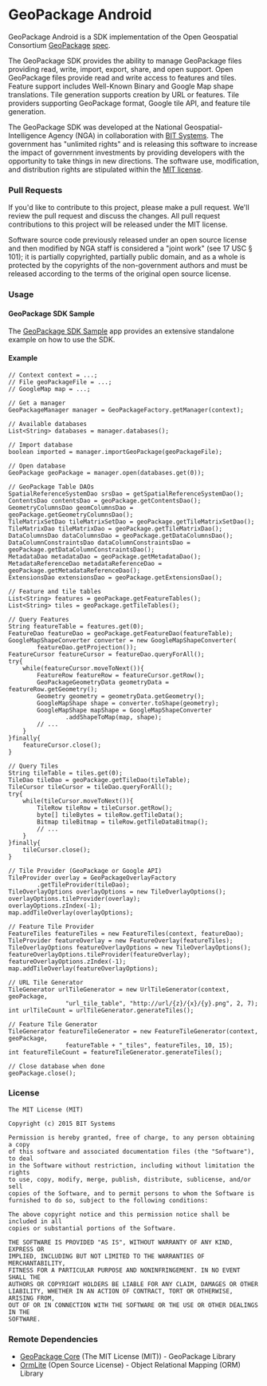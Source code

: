# GeoPackage Android

GeoPackage Android is a SDK implementation of the Open Geospatial Consortium [GeoPackage](http://www.geopackage.org/) [spec](http://www.geopackage.org/spec/).

The GeoPackage SDK provides the ability to manage GeoPackage files providing read, write, import, export, share, and open support. Open GeoPackage files provide read and write access to features and tiles. Feature support includes Well-Known Binary and Google Map shape translations. Tile generation supports creation by URL or features. Tile providers supporting GeoPackage format, Google tile API, and feature tile generation.

The GeoPackage SDK was developed at the National Geospatial-Intelligence Agency (NGA) in collaboration with [BIT Systems](https://www.bit-sys.com/index.jsp). The government has "unlimited rights" and is releasing this software to increase the impact of government investments by providing developers with the opportunity to take things in new directions. The software use, modification, and distribution rights are stipulated within the [MIT license](http://choosealicense.com/licenses/mit/).

### Pull Requests ###
If you'd like to contribute to this project, please make a pull request. We'll review the pull request and discuss the changes. All pull request contributions to this project will be released under the MIT license.

Software source code previously released under an open source license and then modified by NGA staff is considered a "joint work" (see 17 USC § 101); it is partially copyrighted, partially public domain, and as a whole is protected by the copyrights of the non-government authors and must be released according to the terms of the original open source license.

### Usage ###

#### GeoPackage SDK Sample ####

The [GeoPackage SDK Sample](https://git.geointapps.org/geopackage/geopackage-sample-android) app provides an extensive standalone example on how to use the SDK.

#### Example ####

    // Context context = ...;
    // File geoPackageFile = ...;
    // GoogleMap map = ...;
    
    // Get a manager
    GeoPackageManager manager = GeoPackageFactory.getManager(context);
    
    // Available databases
    List<String> databases = manager.databases();
    
    // Import database
    boolean imported = manager.importGeoPackage(geoPackageFile);
    
    // Open database
    GeoPackage geoPackage = manager.open(databases.get(0));
    
    // GeoPackage Table DAOs
    SpatialReferenceSystemDao srsDao = getSpatialReferenceSystemDao();
    ContentsDao contentsDao = geoPackage.getContentsDao();
    GeometryColumnsDao geomColumnsDao = geoPackage.getGeometryColumnsDao();
    TileMatrixSetDao tileMatrixSetDao = geoPackage.getTileMatrixSetDao();
    TileMatrixDao tileMatrixDao = geoPackage.getTileMatrixDao();
    DataColumnsDao dataColumnsDao = geoPackage.getDataColumnsDao();
    DataColumnConstraintsDao dataColumnConstraintsDao = geoPackage.getDataColumnConstraintsDao();
    MetadataDao metadataDao = geoPackage.getMetadataDao();
    MetadataReferenceDao metadataReferenceDao = geoPackage.getMetadataReferenceDao();
    ExtensionsDao extensionsDao = geoPackage.getExtensionsDao();
    
    // Feature and tile tables
    List<String> features = geoPackage.getFeatureTables();
    List<String> tiles = geoPackage.getTileTables();
    
    // Query Features
    String featureTable = features.get(0);
    FeatureDao featureDao = geoPackage.getFeatureDao(featureTable);
    GoogleMapShapeConverter converter = new GoogleMapShapeConverter(
            featureDao.getProjection());
    FeatureCursor featureCursor = featureDao.queryForAll();
    try{
        while(featureCursor.moveToNext()){
            FeatureRow featureRow = featureCursor.getRow();
            GeoPackageGeometryData geometryData = featureRow.getGeometry();
            Geometry geometry = geometryData.getGeometry();
            GoogleMapShape shape = converter.toShape(geometry);
            GoogleMapShape mapShape = GoogleMapShapeConverter
                    .addShapeToMap(map, shape);
            // ...
        }
    }finally{
        featureCursor.close();
    }
    
    // Query Tiles
    String tileTable = tiles.get(0);
    TileDao tileDao = geoPackage.getTileDao(tileTable);
    TileCursor tileCursor = tileDao.queryForAll();
    try{
        while(tileCursor.moveToNext()){
            TileRow tileRow = tileCursor.getRow();
            byte[] tileBytes = tileRow.getTileData();
            Bitmap tileBitmap = tileRow.getTileDataBitmap();
            // ...
        }
    }finally{
        tileCursor.close();
    }
    
    // Tile Provider (GeoPackage or Google API)
    TileProvider overlay = GeoPackageOverlayFactory
            .getTileProvider(tileDao);
    TileOverlayOptions overlayOptions = new TileOverlayOptions();
    overlayOptions.tileProvider(overlay);
    overlayOptions.zIndex(-1);
    map.addTileOverlay(overlayOptions);
    
    // Feature Tile Provider
    FeatureTiles featureTiles = new FeatureTiles(context, featureDao);
    TileProvider featureOverlay = new FeatureOverlay(featureTiles);
    TileOverlayOptions featureOverlayOptions = new TileOverlayOptions();
    featureOverlayOptions.tileProvider(featureOverlay);
    featureOverlayOptions.zIndex(-1);
    map.addTileOverlay(featureOverlayOptions);
    
    // URL Tile Generator
    TileGenerator urlTileGenerator = new UrlTileGenerator(context, geoPackage,
                    "url_tile_table", "http://url/{z}/{x}/{y}.png", 2, 7);
    int urlTileCount = urlTileGenerator.generateTiles();
    
    // Feature Tile Generator
    TileGenerator featureTileGenerator = new FeatureTileGenerator(context, geoPackage,
                    featureTable + "_tiles", featureTiles, 10, 15);
    int featureTileCount = featureTileGenerator.generateTiles();
    
    // Close database when done
    geoPackage.close();

### License ###

    The MIT License (MIT)

    Copyright (c) 2015 BIT Systems

    Permission is hereby granted, free of charge, to any person obtaining a copy
    of this software and associated documentation files (the "Software"), to deal
    in the Software without restriction, including without limitation the rights
    to use, copy, modify, merge, publish, distribute, sublicense, and/or sell
    copies of the Software, and to permit persons to whom the Software is
    furnished to do so, subject to the following conditions:

    The above copyright notice and this permission notice shall be included in all
    copies or substantial portions of the Software.

    THE SOFTWARE IS PROVIDED "AS IS", WITHOUT WARRANTY OF ANY KIND, EXPRESS OR
    IMPLIED, INCLUDING BUT NOT LIMITED TO THE WARRANTIES OF MERCHANTABILITY,
    FITNESS FOR A PARTICULAR PURPOSE AND NONINFRINGEMENT. IN NO EVENT SHALL THE
    AUTHORS OR COPYRIGHT HOLDERS BE LIABLE FOR ANY CLAIM, DAMAGES OR OTHER
    LIABILITY, WHETHER IN AN ACTION OF CONTRACT, TORT OR OTHERWISE, ARISING FROM,
    OUT OF OR IN CONNECTION WITH THE SOFTWARE OR THE USE OR OTHER DEALINGS IN THE
    SOFTWARE.

### Remote Dependencies ###

* [GeoPackage Core](https://git.geointapps.org/geopackage/geopackage-core) (The MIT License (MIT)) - GeoPackage Library
* [OrmLite](http://ormlite.com/) (Open Source License) - Object Relational Mapping (ORM) Library
